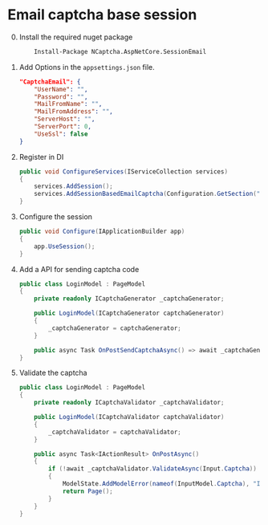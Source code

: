 # Email captcha base session

0. Install the required nuget package

    ```ps
        Install-Package NCaptcha.AspNetCore.SessionEmail
    ```

1. Add Options in the `appsettings.json` file.

    ```json
    "CaptchaEmail": {
        "UserName": "",
        "Password": "",
        "MailFromName": "",
        "MailFromAddress": "",
        "ServerHost": "",
        "ServerPort": 0,
        "UseSsl": false
    }
    ```

2. Register in DI

    ```cs
    public void ConfigureServices(IServiceCollection services)
    {
        services.AddSession();
        services.AddSessionBasedEmailCaptcha(Configuration.GetSection("CaptchaEmail").Bind);
    }
    ```

3. Configure the session

    ```cs
    public void Configure(IApplicationBuilder app)
    {
        app.UseSession();
    }
    ```

4. Add a API for sending captcha code

    ```cs
    public class LoginModel : PageModel
    {
        private readonly ICaptchaGenerator _captchaGenerator;

        public LoginModel(ICaptchaGenerator captchaGenerator)
        {
            _captchaGenerator = captchaGenerator;
        }

        public async Task OnPostSendCaptchaAsync() => await _captchaGenerator.GenerateCaptchaAsync();
    }

    ```

5. Validate the captcha

    ```cs
    public class LoginModel : PageModel
    {
        private readonly ICaptchaValidator _captchaValidator;

        public LoginModel(ICaptchaValidator captchaValidator)
        {
            _captchaValidator = captchaValidator;
        }

        public async Task<IActionResult> OnPostAsync()
        {
            if (!await _captchaValidator.ValidateAsync(Input.Captcha))
            {
                ModelState.AddModelError(nameof(InputModel.Captcha), "Invalid captcha.");
                return Page();
            }
        }
    }

    ```
